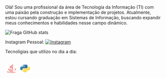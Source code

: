 Olá! Sou uma profissional da área de Tecnologia da Informação (TI) com uma paixão pela construção e implementação de projetos. Atualmente, estou cursando graduação em Sistemas de Informação, buscando expandir meus conhecimentos e habilidades nesse campo dinâmico.



![Fraga GitHub stats](https://github-readme-stats.vercel.app/api?username=moniquepatriotaa&show_icons=true&theme=dracula&count_private=true)



Instagram Pessoal:
 [![Instagram](https://img.shields.io/badge/Instagram-E4405F?style=for-the-badge&logo=instagram&logoColor=white)](https://instagram.com/moniquepatriotaa)

Tecnoligias que utilizo no dia a dia:

<div style="display: inline_block"><br>
  <img align="center" alt="Rafa-Js" height="30" width="40" src="https://raw.githubusercontent.com/devicons/devicon/master/icons/java/java-plain.svg">

  <img align="center" alt="Rafa-Python" height="30" width="40" src="https://raw.githubusercontent.com/devicons/devicon/master/icons/python/python-original.svg">
 
</div>

